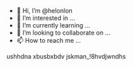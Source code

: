- 👋 Hi, I’m @helonlon
- 👀 I’m interested in ...
- 🌱 I’m currently learning ...
- 💞️ I’m looking to collaborate on ...
- 📫 How to reach me ...

<!---
helonlon/helonlon is a ✨ special ✨ repository because its `README.md` (this file) appears on your GitHub profile.
You can click the Preview link to take a look at your changes.
--->
ushhdna xbusbxbdv jskman_!8hvdjwndhs

